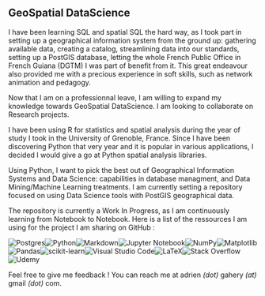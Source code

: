 ## GeoSpatial DataScience

I have been learning SQL and spatial SQL the hard way, as I took part in setting up a geographical information system from the ground up: gathering available data, creating a catalog, streamlining data into our standards, setting up a PostGIS database, letting the whole French Public Office in French Guiana (DGTM) I was part of benefit from it. This great endeavour also provided me with a precious experience in soft skills, such as network animation and pedagogy.

Now that I am on a professionnal leave, I am willing to expand my knowledge towards GeoSpatial DataScience. I am looking to collaborate on Research projects.

I have been using R for statistics and spatial analysis during the year of study I took in the University of Grenoble, France. Since I have been discovering Python that very year and it is popular in various applications, I decided I would give a go at Python spatial analysis libraries.

Using Python, I want to pick the best out of Geographical Information Systems and Data Science: capabilities in database managment, and Data Mining/Machine Learning treatments. I am currently setting a repository focused on using Data Science tools with PostGIS geographical data. 

The repository is currently a Work In Progress, as I am continuously learning from Notebook to Notebook. Here is a list of the ressources I am using for the project I am sharing on GitHub :


![Postgres](https://img.shields.io/badge/postgres-%23316192.svg?style=for-the-badge&logo=postgresql&logoColor=white)![Python](https://img.shields.io/badge/python-3670A0?style=for-the-badge&logo=python&logoColor=ffdd54)![Markdown](https://img.shields.io/badge/markdown-%23000000.svg?style=for-the-badge&logo=markdown&logoColor=white)![Jupyter Notebook](https://img.shields.io/badge/jupyter-%23FA0F00.svg?style=for-the-badge&logo=jupyter&logoColor=white)![NumPy](https://img.shields.io/badge/numpy-%23013243.svg?style=for-the-badge&logo=numpy&logoColor=white)![Matplotlib](https://img.shields.io/badge/Matplotlib-%23ffffff.svg?style=for-the-badge&logo=Matplotlib&logoColor=black)![Pandas](https://img.shields.io/badge/pandas-%23150458.svg?style=for-the-badge&logo=pandas&logoColor=white)![scikit-learn](https://img.shields.io/badge/scikit--learn-%23F7931E.svg?style=for-the-badge&logo=scikit-learn&logoColor=white)![Visual Studio Code](https://img.shields.io/badge/Visual%20Studio%20Code-0078d7.svg?style=for-the-badge&logo=visual-studio-code&logoColor=white)![LaTeX](https://img.shields.io/badge/latex-%23008080.svg?style=for-the-badge&logo=latex&logoColor=white)![Stack Overflow](https://img.shields.io/badge/-Stackoverflow-FE7A16?style=for-the-badge&logo=stack-overflow&logoColor=white)![Udemy](https://img.shields.io/badge/Udemy-A435F0?style=for-the-badge&logo=Udemy&logoColor=white)

Feel free to give me feedback ! You can reach me at adrien *(dot)* gahery *(at)* gmail *(dot)* com.

<!--
**AdrienGahery/AdrienGahery** is a ✨ _special_ ✨ repository because its `README.md` (this file) appears on your GitHub profile.

Here are some ideas to get you started:

- 🔭 I’m currently working on ...
- 🌱 I’m currently learning ...
- 👯 I’m looking to collaborate on ...
- 🤔 I’m looking for help with ...
- 💬 Ask me about ...
- 📫 How to reach me: ...
- 😄 Pronouns: ...
- ⚡ Fun fact: ...
### 🤔 I currently would need some help with...

- [OWSLib](https://pypi.org/project/OWSLib/)'s requests method to grabbing a WFS' data into a GeoPandas' GeoDataFrame. I can't get my head around the [documentation](https://owslib.readthedocs.io/en/latest/usage.html#wfs)
- How to make nomnoml UML diagram display correctly in a Jupyter Notebook when it is working OK in Markdown files?
-->
